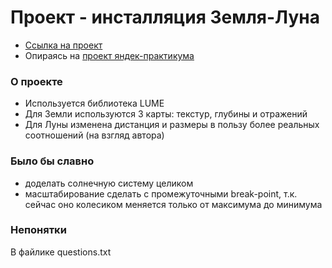 # Проект - инсталляция Земля-Луна
- [Ссылка на проект](https://art-frich.github.io/pj-moon-earth/)
- Опираясь на [проект яндек-практикума](https://thecode.media/lune/)
### О проекте
* Используется библиотека LUME
* Для Земли используются 3 карты: текстур, глубины и отражений
* Для Луны изменена дистанция и размеры в пользу более реальных соотношений (на взгляд автора)

### Было бы славно
* доделать солнечную систему целиком
* масштабирование сделать с промежуточными break-point, т.к. сейчас оно колесиком меняется только от максимума до минимума

### Непонятки
В файлике questions.txt
